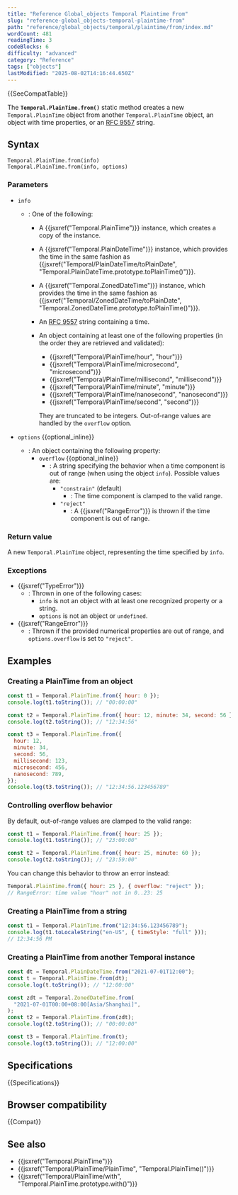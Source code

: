 ```yaml
---
title: "Reference Global_objects Temporal Plaintime From"
slug: "reference-global_objects-temporal-plaintime-from"
path: "reference/global_objects/temporal/plaintime/from/index.md"
wordCount: 481
readingTime: 3
codeBlocks: 6
difficulty: "advanced"
category: "Reference"
tags: ["objects"]
lastModified: "2025-08-02T14:16:44.650Z"
---
```



{{SeeCompatTable}}

The **`Temporal.PlainTime.from()`** static method creates a new `Temporal.PlainTime` object from another `Temporal.PlainTime` object, an object with time properties, or an [RFC 9557](/en-US/docs/Web/JavaScript/Reference/Global_Objects/Temporal/PlainTime#rfc_9557_format) string.

## Syntax

```js-nolint
Temporal.PlainTime.from(info)
Temporal.PlainTime.from(info, options)
```

### Parameters

- `info`
  - : One of the following:
    - A {{jsxref("Temporal.PlainTime")}} instance, which creates a copy of the instance.
    - A {{jsxref("Temporal.PlainDateTime")}} instance, which provides the time in the same fashion as {{jsxref("Temporal/PlainDateTime/toPlainDate", "Temporal.PlainDateTime.prototype.toPlainTime()")}}.
    - A {{jsxref("Temporal.ZonedDateTime")}} instance, which provides the time in the same fashion as {{jsxref("Temporal/ZonedDateTime/toPlainDate", "Temporal.ZonedDateTime.prototype.toPlainTime()")}}.
    - An [RFC 9557](/en-US/docs/Web/JavaScript/Reference/Global_Objects/Temporal/PlainTime#rfc_9557_format) string containing a time.
    - An object containing at least one of the following properties (in the order they are retrieved and validated):
      - {{jsxref("Temporal/PlainTime/hour", "hour")}}
      - {{jsxref("Temporal/PlainTime/microsecond", "microsecond")}}
      - {{jsxref("Temporal/PlainTime/millisecond", "millisecond")}}
      - {{jsxref("Temporal/PlainTime/minute", "minute")}}
      - {{jsxref("Temporal/PlainTime/nanosecond", "nanosecond")}}
      - {{jsxref("Temporal/PlainTime/second", "second")}}

      They are truncated to be integers. Out-of-range values are handled by the `overflow` option.

- `options` {{optional_inline}}
  - : An object containing the following property:
    - `overflow` {{optional_inline}}
      - : A string specifying the behavior when a time component is out of range (when using the object `info`). Possible values are:
        - `"constrain"` (default)
          - : The time component is clamped to the valid range.
        - `"reject"`
          - : A {{jsxref("RangeError")}} is thrown if the time component is out of range.

### Return value

A new `Temporal.PlainTime` object, representing the time specified by `info`.

### Exceptions

- {{jsxref("TypeError")}}
  - : Thrown in one of the following cases:
    - `info` is not an object with at least one recognized property or a string.
    - `options` is not an object or `undefined`.
- {{jsxref("RangeError")}}
  - : Thrown if the provided numerical properties are out of range, and `options.overflow` is set to `"reject"`.

## Examples

### Creating a PlainTime from an object

```js
const t1 = Temporal.PlainTime.from({ hour: 0 });
console.log(t1.toString()); // "00:00:00"

const t2 = Temporal.PlainTime.from({ hour: 12, minute: 34, second: 56 });
console.log(t2.toString()); // "12:34:56"

const t3 = Temporal.PlainTime.from({
  hour: 12,
  minute: 34,
  second: 56,
  millisecond: 123,
  microsecond: 456,
  nanosecond: 789,
});
console.log(t3.toString()); // "12:34:56.123456789"
```

### Controlling overflow behavior

By default, out-of-range values are clamped to the valid range:

```js
const t1 = Temporal.PlainTime.from({ hour: 25 });
console.log(t1.toString()); // "23:00:00"

const t2 = Temporal.PlainTime.from({ hour: 25, minute: 60 });
console.log(t2.toString()); // "23:59:00"
```

You can change this behavior to throw an error instead:

```js
Temporal.PlainTime.from({ hour: 25 }, { overflow: "reject" });
// RangeError: time value "hour" not in 0..23: 25
```

### Creating a PlainTime from a string

```js
const t1 = Temporal.PlainTime.from("12:34:56.123456789");
console.log(t1.toLocaleString("en-US", { timeStyle: "full" }));
// 12:34:56 PM
```

### Creating a PlainTime from another Temporal instance

```js
const dt = Temporal.PlainDateTime.from("2021-07-01T12:00");
const t = Temporal.PlainTime.from(dt);
console.log(t.toString()); // "12:00:00"

const zdt = Temporal.ZonedDateTime.from(
  "2021-07-01T00:00+08:00[Asia/Shanghai]",
);
const t2 = Temporal.PlainTime.from(zdt);
console.log(t2.toString()); // "00:00:00"

const t3 = Temporal.PlainTime.from(t);
console.log(t3.toString()); // "12:00:00"
```

## Specifications

{{Specifications}}

## Browser compatibility

{{Compat}}

## See also

- {{jsxref("Temporal.PlainTime")}}
- {{jsxref("Temporal/PlainTime/PlainTime", "Temporal.PlainTime()")}}
- {{jsxref("Temporal/PlainTime/with", "Temporal.PlainTime.prototype.with()")}}
